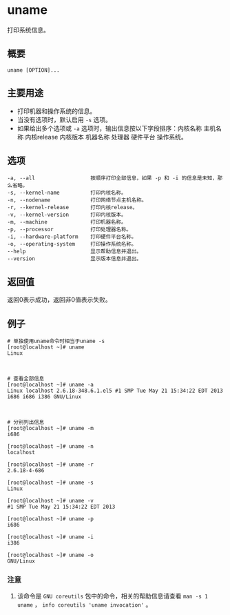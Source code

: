 #  uname

打印系统信息。

##  概要

    
    
    uname [OPTION]...
    

##  主要用途

  * 打印机器和操作系统的信息。 
  * 当没有选项时，默认启用 ` -s ` 选项。 
  * 如果给出多个选项或 ` -a ` 选项时，输出信息按以下字段排序：内核名称 主机名称 内核release 内核版本 机器名称 处理器 硬件平台 操作系统。 

##  选项

    
    
    -a, --all                  按顺序打印全部信息，如果 -p 和 -i 的信息是未知，那么省略。
    -s, --kernel-name          打印内核名称。
    -n, --nodename             打印网络节点主机名称。
    -r, --kernel-release       打印内核release。
    -v, --kernel-version       打印内核版本。
    -m, --machine              打印机器名称。
    -p, --processor            打印处理器名称。
    -i, --hardware-platform    打印硬件平台名称。
    -o, --operating-system     打印操作系统名称。
    --help                     显示帮助信息并退出。
    --version                  显示版本信息并退出。
    

##  返回值

返回0表示成功，返回非0值表示失败。

##  例子

    
    
    # 单独使用uname命令时相当于uname -s
    [root@localhost ~]# uname
    Linux
    
    
    
    # 查看全部信息
    [root@localhost ~]# uname -a
    Linux localhost 2.6.18-348.6.1.el5 #1 SMP Tue May 21 15:34:22 EDT 2013 i686 i686 i386 GNU/Linux
    
    
    
    # 分别列出信息
    [root@localhost ~]# uname -m
    i686
    
    [root@localhost ~]# uname -n
    localhost
    
    [root@localhost ~]# uname -r
    2.6.18-4-686
    
    [root@localhost ~]# uname -s
    Linux
    
    [root@localhost ~]# uname -v
    #1 SMP Tue May 21 15:34:22 EDT 2013
    
    [root@localhost ~]# uname -p
    i686
    
    [root@localhost ~]# uname -i
    i386
    
    [root@localhost ~]# uname -o
    GNU/Linux
    

###  注意

  1. 该命令是 ` GNU coreutils ` 包中的命令，相关的帮助信息请查看 ` man -s 1 uname ` ， ` info coreutils 'uname invocation' ` 。 


